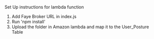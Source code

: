Set Up instructions for lambda function

1. Add Faye Broker URL in index.js
2. Run 'npm install'
3. Upload the folder in Amazon lambda and map it to the User_Posture Table